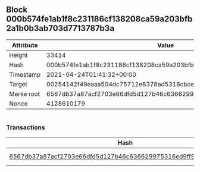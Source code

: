 ## Block 000b574fe1ab1f8c231186cf138208ca59a203bfb2a1b0b3ab703d7713787b3a

Attribute | Value
--- | ---
Height | 33414
Hash | 000b574fe1ab1f8c231186cf138208ca59a203bfb2a1b0b3ab703d7713787b3a
Timestamp | 2021-04-24T01:41:32+00:00
Target | 00254142f49eaaa504dc75712e8378ad5316cbcead634704b3734b6271167cc4
Merke root | 6567db37a87acf2703e66dfd5d127b46c636629975316ed9ff945fd6b6b7cb1a
Nonce | 4128610179

```

```

### Transactions

Hash | Amount
--- | ---
[6567db37a87acf2703e66dfd5d127b46c636629975316ed9ff945fd6b6b7cb1a](6567db37a87acf2703e66dfd5d127b46c636629975316ed9ff945fd6b6b7cb1a.md) | 10.00000000 SKEPTI 
